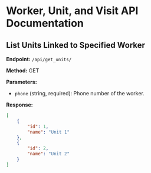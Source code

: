 # Worker, Unit, and Visit API Documentation

## List Units Linked to Specified Worker

**Endpoint:** `/api/get_units/`

**Method:** GET

**Parameters:**
- `phone` (string, required): Phone number of the worker.

**Response:**
```json
[
    {
        "id": 1,
        "name": "Unit 1"
    },
    {
        "id": 2,
        "name": "Unit 2"
    }
]
